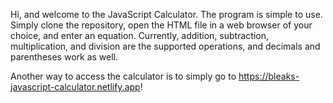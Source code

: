 Hi, and welcome to the JavaScript Calculator. The program is simple to use. Simply clone the repository, open the HTML file in a web browser of your choice, and enter an equation. Currently, addition, subtraction, multiplication, and division are the supported operations, and decimals and parentheses work as well.

Another way to access the calculator is to simply go to https://bleaks-javascript-calculator.netlify.app!